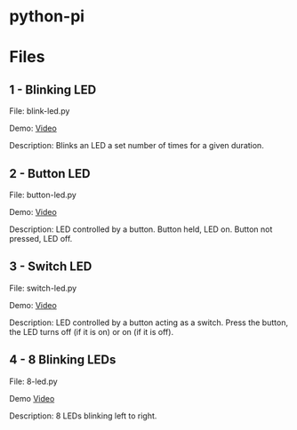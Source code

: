 # python-pi

# Files

## 1 - Blinking LED

File:  blink-led.py

Demo:  [Video](http://youtu.be/VDpIjwQILoo)

Description:  Blinks an LED a set number of times for a given duration.

## 2 - Button LED

File:  button-led.py

Demo:  [Video](http://youtu.be/SKfqJffWsVQ)

Description:  LED controlled by a button.  Button held, LED on.  Button not pressed, LED off.

## 3 - Switch LED

File:  switch-led.py

Demo:  [Video](http://youtu.be/brnC-m0cb90)

Description:  LED controlled by a button acting as a switch.  Press the button, the LED turns off (if it is on) or on (if it is off).

## 4 - 8 Blinking LEDs

File:  8-led.py

Demo [Video](http://youtu.be/EhjjGvgzfOs)

Description:  8 LEDs blinking left to right.

